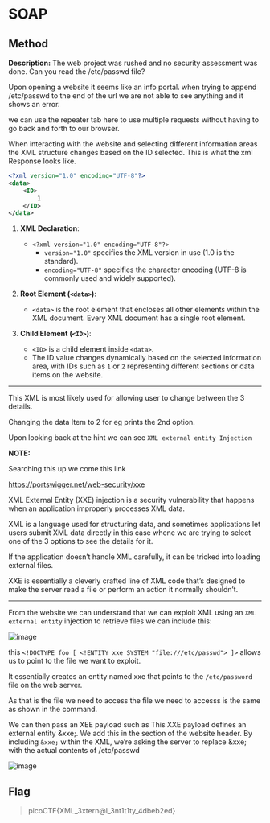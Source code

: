# SOAP

## Method

**Description:** The web project was rushed and no security assessment was done. Can you read the /etc/passwd file?

Upon opening a website it seems like an info portal. when trying to append /etc/passwd to the end of the url we are not able to see anything and it shows an error.

we can use the repeater tab here to use multiple requests without having to go back and forth to our browser.

When interacting with the website and selecting different information areas the XML structure changes based on the ID selected. This is what the xml Response looks like.

```xml
<?xml version="1.0" encoding="UTF-8"?> 
<data>
    <ID>
        1
    </ID>
</data>
```

1. **XML Declaration**:
   - `<?xml version="1.0" encoding="UTF-8"?>`
     - `version="1.0"` specifies the XML version in use (1.0 is the standard).
     - `encoding="UTF-8"` specifies the character encoding (UTF-8 is commonly used and widely supported).

2. **Root Element (`<data>`)**:
   - `<data>` is the root element that encloses all other elements within the XML document. Every XML document has a single root element.

3. **Child Element (`<ID>`)**:
   - `<ID>` is a child element inside `<data>`.
   - The ID value changes dynamically based on the selected information area, with IDs such as `1` or `2` representing different sections or data items on the website.


---

This XML is most likely used for allowing user to change between the 3 details.

Changing the data Item to 2 for eg prints the 2nd option.

Upon looking back at the hint we can see ``XML external entity Injection``

**NOTE:**

Searching this up we come this link

https://portswigger.net/web-security/xxe

XML External Entity (XXE) injection is a security vulnerability that happens when an application improperly processes XML data.

XML is a language used for structuring data, and sometimes applications let users submit XML data directly in this case whene we are trying to select one of the 3 options 
to see the details for it.

If the application doesn’t handle XML carefully, it can be tricked into loading external files.

XXE is essentially a cleverly crafted line of XML code that’s designed to make the server read a file or perform an action it normally shouldn’t.

---

From the website we can understand that we can exploit XML using an ``XML external entity`` injection to retrieve files we can include this: 

![image](https://github.com/user-attachments/assets/b935ffe5-c9cb-4db0-8e46-d5f51295148b)

this  ``<!DOCTYPE foo [ <!ENTITY xxe SYSTEM "file:///etc/passwd"> ]>``  allows us to point to the file we want to exploit.

It essentially creates an entity named xxe that points to the ``/etc/password`` file on the web server.

As that is the file we need to access the file we need to accesss is the same as shown in the command.

We can then pass an XEE payload such as This XXE payload defines an external entity &xxe;. We add this in the <ID> section of the website header.
By including ``&xxe;`` within the XML, we’re asking the server to replace &xxe; with the actual contents of /etc/passwd

![image](https://github.com/user-attachments/assets/17a7e23c-3850-480b-bf45-58d242fdc0d7)


## Flag

> picoCTF{XML_3xtern@l_3nt1t1ty_4dbeb2ed}












